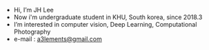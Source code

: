 - Hi, I’m JH Lee
- Now i'm undergraduate student in KHU, South korea, since 2018.3
- I’m interested in computer vision, Deep Learning, Computational Photography
- e-mail : a3lements@gmail.com

<!---
JH-Lee-99/JH-Lee-99 is a ✨ special ✨ repository because its `README.md` (this file) appears on your GitHub profile.
You can click the Preview link to take a look at your changes.
--->
